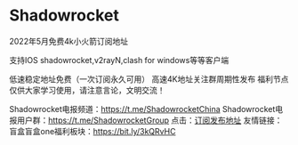 # Shadowrocket
2022年5月免费4k小火箭订阅地址

支持IOS shadowrocket,v2rayN,clash for windows等等客户端

低速稳定地址免费（一次订阅永久可用）
高速4K地址关注群周期性发布
福利节点仅供大家学习使用，请注意言论，文明交流！

Shadowrocket电报频道：https://t.me/ShadowrocketChina
Shadowrocket电报用户群：https://t.me/ShadowrocketGroup
点击：[订阅发布地址](https://bit.ly/3kQRvHC)
友情链接：盲盒盲盒one福利板块：https://bit.ly/3kQRvHC
